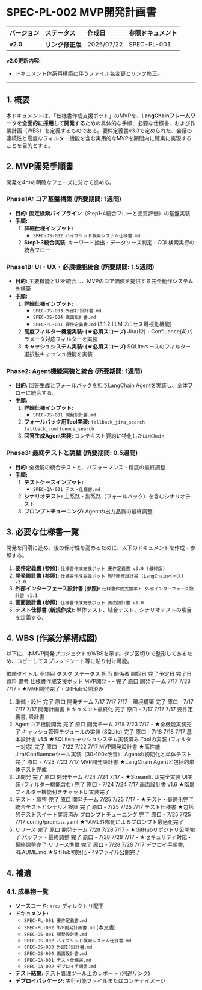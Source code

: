 # SPEC-PL-002 MVP開発計画書

| バージョン | ステータス | 作成日 | 参照ドキュメント |
| :--- | :--- | :--- | :--- |
| **v2.0** | **リンク修正版** | 2025/07/22 | SPEC-PL-001 |

**v2.0更新内容:**
- ドキュメント体系再構築に伴うファイル名変更とリンク修正。

---

## 1. 概要
本ドキュメントは、「仕様書作成支援ボット」のMVPを、**LangChainフレームワークを全面的に採用して開発する**ための具体的な手順、必要な仕様書、および作業計画（WBS）を定義するものである。要件定義書v3.3で定められた、会話の連続性と高度なフィルター機能を含む実用的なMVPを期間内に確実に実現することを目的とする。

## 2. MVP開発手順書
開発を4つの明確なフェーズに分けて進める。

### **Phase1A: コア基盤構築 (所要期間: 1週間)**
* **目的:** **固定検索パイプライン**（Step1-4統合フローと品質評価）の基盤実装
* **手順:**
    1.  **詳細仕様インプット:**
        *   `SPEC-DS-002 ハイブリッド検索システム仕様書.md`
    2.  **Step1-3統合実装:** キーワード抽出・データソース判定・CQL検索実行の統合フロー

### **Phase1B: UI・UX・必須機能統合 (所要期間: 1.5週間)**
* **目的:** 主要機能とUIを統合し、MVPのコア価値を提供する完全動作システムを構築
* **手順:**
    1.  **詳細仕様インプット:**
        *   `SPEC-DS-003 外部IF設計書.md`
        *   `SPEC-DS-004 画面設計書.md`
        *   `SPEC-PL-001 要件定義書.md` (3.1.2 LLMプロセス可視化機能)
    2.  **高度フィルター機能実装:** **(★必須スコープ)** Jira(12)・Confluence(4)パラメータ対応フィルターを実装
    3.  **キャッシュシステム実装:** **(★必須スコープ)** SQLiteベースのフィルター選択肢キャッシュ機能を実装

### **Phase2: Agent機能実装と統合 (所要期間: 1週間)**
* **目的:** 回答生成とフォールバックを担うLangChain Agentを実装し、全体フローに統合する。
* **手順:**
    1.  **詳細仕様インプット:**
        *   `SPEC-DS-001 開発設計書.md`
    2.  **フォールバック用Tool実装:** `fallback_jira_search` `fallback_confluence_search`
    3.  **回答生成Agent実装:** コンテキスト要約に特化した`LLMChain`

### **Phase3: 最終テストと調整 (所要期間: 0.5週間)**
* **目的:** 全機能の統合テストと、パフォーマンス・精度の最終調整
* **手順:**
    1.  **テストケースインプット:**
        *   `SPEC-QA-001 テスト仕様書.md`
    2.  **シナリオテスト:** 主系路・副系路（フォールバック）を含むシナリオテスト
    3.  **プロンプトチューニング:** Agentの出力品質の最終調整

## 3. 必要な仕様書一覧
開発を円滑に進め、後の保守性を高めるために、以下のドキュメントを作成・参照する。

1.  **要件定義書 (参照):** `仕様書作成支援ボット 要件定義書 v3.0 (最終版)`
2.  **開発設計書 (参照):** `仕様書作成支援ボット MVP開発設計書 (LangChainベース) v2.0`
3.  **外部インターフェース設計書 (参照):** `仕様書作成支援ボト 外部インターフェース設計書 v1.1`
4.  **画面設計書 (参照):** `仕様書作成支援ボット 画面設計書 v1.0`
5.  **テスト仕様書 (新規作成):** 単体テスト、結合テスト、シナリオテストの項目を定義する。

## 4. WBS (作業分解構成図)
以下に、本MVP開発プロジェクトのWBSを示す。タブ区切りで整形してあるため、コピーしてスプレッドシート等に貼り付け可能。

依頼タイトル	小項目	タスク	ステータス	担当	関係者	開始日	完了予定日	完了日	資料	備考
仕様書作成支援ボット MVP開発	-	-	完了	原口	開発チーム	7/17	7/28	7/17	-	★MVP開発完了・GitHub公開済み
1. 準備・設計		完了	原口	開発チーム	7/17	7/17	7/17	-
環境構築	完了	原口	-	7/17	7/17	7/17	開発計画書
ドキュメント最終化	完了	原口	-	7/17	7/17	7/17	要件定義書, 設計書
2. Agentコア機能開発		完了	原口	開発チーム	7/18	7/23	7/17	-	★全機能実装完了
キャッシュ管理モジュールの実装 (SQLite)	完了	原口	-	7/18	7/18	7/17	基本設計書 v1.5	★SQLiteキャッシュシステム実装済み
Toolの実装 (フィルター対応)	完了	原口	-	7/22	7/22	7/17	MVP開発設計書	★高性能Jira/Confluenceツール実装（30-100x改善）
Agentの初期化と単体テスト	完了	原口	-	7/23	7/23	7/17	MVP開発設計書	★LangChain Agentと包括的単体テスト完成
3. UI開発		完了	原口	開発チーム	7/24	7/24	7/17	-	★Streamlit UI完全実装
UI実装 (フィルター機能含む)	完了	原口	-	7/24	7/24	7/17	画面設計書 v1.6	★階層フィルター機能付きチャットUI実装完了
4. テスト・調整		完了	原口	開発チーム	7/25	7/25	7/17	-	★テスト・最適化完了
統合テストとシナリオ検証	完了	原口	-	7/25	7/25	7/17	テスト仕様書	★包括的テストスイート実装済み
プロンプトチューニング	完了	原口	-	7/25	7/25	7/17	config/prompts.yaml	★YAML外部化によるプロンプト最適化完了
5. リリース		完了	原口	開発チーム	7/28	7/28	7/17	-	★GitHubリポジトリ公開完了
バッファ・最終調整	完了	原口	-	7/28	7/28	7/17	-	★セキュリティ対応・最終調整完了
リリース準備	完了	原口	-	7/28	7/28	7/17	デプロイ手順書, README.md	★GitHub初期化・49ファイル公開完了

## 4. 補遺

### 4.1. 成果物一覧
* **ソースコード:** `src/` ディレクトリ配下
* **ドキュメント:**
    *   `SPEC-PL-001 要件定義書.md`
    *   `SPEC-PL-002 MVP開発計画書.md` (本文書)
    *   `SPEC-DS-001 開発設計書.md`
    *   `SPEC-DS-002 ハイブリッド検索システム仕様書.md`
    *   `SPEC-DS-003 外部IF設計書.md`
    *   `SPEC-DS-004 画面設計書.md`
    *   `SPEC-QA-001 テスト仕様書.md`
    *   `SPEC-QA-002 デプロイ手順書.md`
* **テスト結果:** テスト管理ツール上のレポート (別途リンク)
* **デプロイパッケージ:** 実行可能ファイルまたはコンテナイメージ